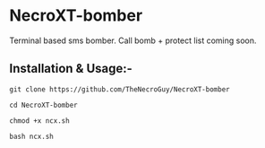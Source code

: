 # NecroXT-bomber

Terminal based sms bomber. Call bomb + protect list coming soon.

## Installation & Usage:-
`git clone https://github.com/TheNecroGuy/NecroXT-bomber`

`cd NecroXT-bomber`

`chmod +x ncx.sh`

`bash ncx.sh`
